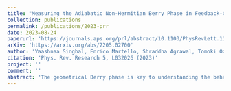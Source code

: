 ```yaml
---
title: "Measuring the Adiabatic Non-Hermitian Berry Phase in Feedback-Coupled Oscillators"
collection: publications
permalink: /publications/2023-prr
date: 2023-08-24
paperurl: 'https://journals.aps.org/prl/abstract/10.1103/PhysRevLett.115.195303'
arXiv: 'https://arxiv.org/abs/2205.02700'
author: 'Yaashnaa Singhal, Enrico Martello, Shraddha Agrawal, Tomoki Ozawa, Hannah Price, Bryce Gadway'
citation: 'Phys. Rev. Research 5, L032026 (2023)'
project: ''
comment: ''
abstract: 'The geometrical Berry phase is key to understanding the behaviour of quantum states under cyclic adiabatic evolution. When generalised to non-Hermitian systems with gain and loss, the Berry phase can become complex, and should modify not only the phase but also the amplitude of the state. Here, we perform the first experimental measurements of the adiabatic non-Hermitian Berry phase, exploring a minimal two-site PT-symmetric Hamiltonian that is inspired by the Hatano-Nelson model. We realise this non-Hermitian model experimentally by mapping its dynamics to that of a pair of classical oscillators coupled by real-time measurement-based feedback. As we verify experimentally, the adiabatic non-Hermitian Berry phase is a purely geometrical effect that leads to significant amplification and damping of the amplitude also for non-cyclical paths within the parameter space even when all eigenenergies are real. We further observe a non-Hermitian analog of the Aharonov--Bohm solenoid effect, observing amplification and attenuation when encircling a region of broken PT symmetry that serves as a source of imaginary flux. This experiment demonstrates the importance of geometrical effects that are unique to non-Hermitian systems and paves the way towards the further studies of non-Hermitian and topological physics in synthetic metamaterials.'
---
```

